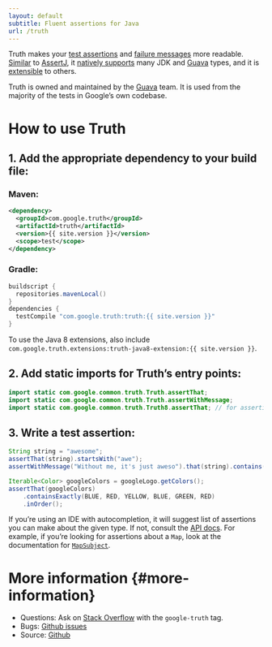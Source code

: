 ```yaml
---
layout: default
subtitle: Fluent assertions for Java
url: /truth
---
```


Truth makes your [test assertions](benefits#readable-assertions) and [failure
messages](benefits#readable-messages) more readable. [Similar](comparison) to
[AssertJ], it [natively supports](known_types) many JDK and [Guava] types, and
it is [extensible](extension) to others.

Truth is owned and maintained by the [Guava] team. It is used from the majority
of the tests in Google’s own codebase.


# How to use Truth

## 1. Add the appropriate dependency to your build file:

### Maven:

```xml
<dependency>
  <groupId>com.google.truth</groupId>
  <artifactId>truth</artifactId>
  <version>{{ site.version }}</version>
  <scope>test</scope>
</dependency>
```

### Gradle:

```groovy
buildscript {
  repositories.mavenLocal()
}
dependencies {
  testCompile "com.google.truth:truth:{{ site.version }}"
}
```

To use the Java 8 extensions, also include
`com.google.truth.extensions:truth-java8-extension:{{ site.version }}`.


## 2. Add static imports for Truth’s entry points:

```java
import static com.google.common.truth.Truth.assertThat;
import static com.google.common.truth.Truth.assertWithMessage;
import static com.google.common.truth.Truth8.assertThat; // for assertions on Java 8 types
```

## 3. Write a test assertion:

```java
String string = "awesome";
assertThat(string).startsWith("awe");
assertWithMessage("Without me, it's just aweso").that(string).contains("me");

Iterable<Color> googleColors = googleLogo.getColors();
assertThat(googleColors)
    .containsExactly(BLUE, RED, YELLOW, BLUE, GREEN, RED)
    .inOrder();
```

If you’re using an IDE with autocompletion, it will suggest list of assertions
you can make about the given type. If not, consult the [API docs]. For example,
if you’re looking for assertions about a `Map`, look at the documentation for
[`MapSubject`].

# More information {#more-information}

*   Questions: Ask on [Stack Overflow] with the `google-truth` tag.
*   Bugs: [Github issues]
*   Source: [Github][source]

<!-- References -->

[source]: https://github.com/google/truth/tree/master/core/src/main/java/com/google/common/truth
[Github issues]: https://github.com/google/truth/issues
[Stack Overflow]: http://stackoverflow.com/questions/tagged/google-truth
[Guava]: http://github.com/google/guava
[API docs]: http://google.github.io/truth/api/latest/
[`MapSubject`]: https://google.github.io/truth/api/latest/com/google/common/truth/MapSubject
[Java Core Libraries Team]: https://www.reddit.com/r/java/comments/1y9e6t/ama_were_the_google_team_behind_guava_dagger/
[AssertJ]: http://joel-costigliola.github.io/assertj/

